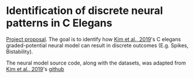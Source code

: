 # Identification of discrete neural patterns in C Elegans
[Project proposal](https://docs.google.com/document/d/1092DaciJ5WI4t-BOiSNkbwypdj1RlHfMd1-nDbJEUvA/edit#). The goal is to identify how [Kim et al., 2019](https://www.frontiersin.org/articles/10.3389/fncom.2019.00008/full)'s C elegans graded-potential neural model can result in discrete outcomes (E.g. Spikes, Bistability).

The neural model source code, along with the datasets, was adapted from [Kim et al., 2019](https://www.frontiersin.org/articles/10.3389/fncom.2019.00008/full)'s [github](https://github.com/shlizee/C-elegans-Neural-Interactome)
